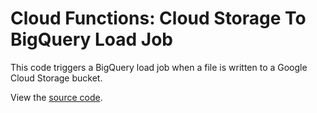 # Cloud Functions: Cloud Storage To BigQuery Load Job

This code triggers a BigQuery load job when a file is written to a Google Cloud Storage bucket.

View the [source code][code].

[code]: index.js

